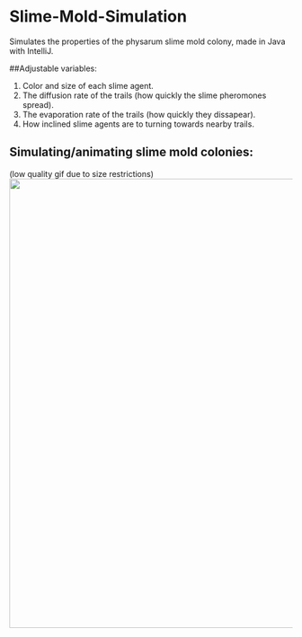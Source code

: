 # Slime-Mold-Simulation
Simulates the properties of the physarum slime mold colony, made in Java with IntelliJ.

##Adjustable variables:
1. Color and size of each slime agent.
2. The diffusion rate of the trails (how quickly the slime pheromones spread).
3. The evaporation rate of the trails (how quickly they dissapear).
4. How inclined slime agents are to turning towards nearby trails.

## Simulating/animating slime mold colonies:
(low quality gif due to size restrictions)
<image width="800" src="https://user-images.githubusercontent.com/64125245/180597542-4d319da6-aa11-4ef4-bb68-e9cb68f2fbdd.gif"><image>


